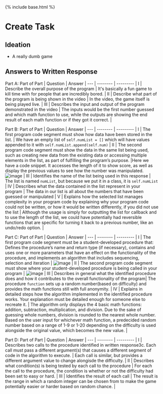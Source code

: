 {% include base.html %}

# Create Task
##  Ideation
- A really dumb game

## Answers to Written Response

Part A:
Part of Part | Question | Answer | 
--- | -------- | --------- |
I | Describe the overall purpose of the program | It's basically a fun game to kill time with for people that are incredibly bored. |
II | Describe what part of the program is being shown in the video | In the video, the game itself is being played live. |
III | Describes the input and output of the program demonstrated in the video | The inputs would be the first number guessed and which math function to use, while the outputs are showing the end result of each math function or if they got it correct. |

Part B:
Part of Part | Question | Answer | 
--- | -------- | --------- |
I | The first program code segment must show how data have been stored in the list. | We have an empty list of ```self.numList = []``` which will have values appended to it with ```self.numList.append(self.num)``` |
II | The second program code segment must show the data in the same list being used, such as creating new data from the existing data or accessing multiple elements in the list, as part of fulfilling the program’s purpose. |Here we have a code snippet. It accesses the length of it to show score, as well as display the previous values to see how the number was manipulated. ![image](https://user-images.githubusercontent.com/45216311/163830841-8d9ab251-537d-4101-ae88-20f9eb8090d3.png)
 |
III | Identifies the name of the list being used in this response | The list is named ```numList```, but because we put it in a class, it is ```self.numList``` |
IV | Describes what the data contained in the list represent in your program | The data in our list is all about the numbers that have been guessed or manipulated |
V | Explains how the selected list manages complexity in your program code by explaining why your program code could not be written, or how it would be written differently, if you did not use the list | Although the usage is simply for outputting the list for callback and to use the length of the list, we could have potentially had reversible functions that are specific for turning it back to a previous number, like an undo/redo option. |

Part C:
Part of Part | Question | Answer | 
--- | -------- | --------- |
I | The first program code segment must be a student-developed procedure that: Defines the procedure’s name and return type (if necessary), contains and uses one or more parameters that have an effect on the functionality of the procedure, and implements an algorithm that includes sequencing, selection and iteration | ![image](https://user-images.githubusercontent.com/45216311/163832052-c1ddb790-1813-4f1e-975f-de74b14c6f80.png) |
II | The second program code segment must show where your student-developed procedure is being called in your program | ![image](https://user-images.githubusercontent.com/45216311/154349757-b2351e78-7305-4bf2-9e67-4a081eae81d0.png) |
III |  Describes in general what the identified procedure does and how it contributes to the overall functionality of the program| The procedure `function` sets up a random number(based on difficulty) and provides the math functions still with full anonymity. |
IV | Explains in detailed steps how the algorithm implemented in the identified procedure works. Your explanation must be detailed enough for someone else to recreate it. | The algorithm only displays the 4 basic math functions: addition, subtraction, multiplication, and division. Due to the sake of guessing whole numbers, division is rounded to the nearest whole number. Based on the user input for whichever math function, a predecided random number based on a range of 1-9 or 1-20 depending on the difficulty is used alongside the original value, which becomes the new value. |

Part D:
Part of Part | Question | Answer | 
--- | -------- | --------- |
I | Describes two calls to the procedure identified in written response3c. Each call must pass a different argument(s) that causes a different segment of code in the algorithm to execute. | Each call is similar, but provides a different argument value to change alongisde the difficulty. |
II |  Describes what condition(s) is being tested by each call to the procedure | For each the call to the procedure, the condition is whether or not the difficulty had been set to easy or hard. |
III | Identifies the result of each call | The result is the range in which a random integer can be chosen from to make the game potentially easier or harder based on random chance. |